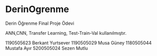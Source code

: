 # DerinOgrenme
Derin Öğrenme Final Proje Ödevi

ANN,CNN, Transfer Learning, Test-Train-Val kullanılmıştır.

1190505623 Berkant Yurtsever 1190505029 Musa Güney 1180505044 Mustafa Ayır 5200505024 Sezen Mutlu
